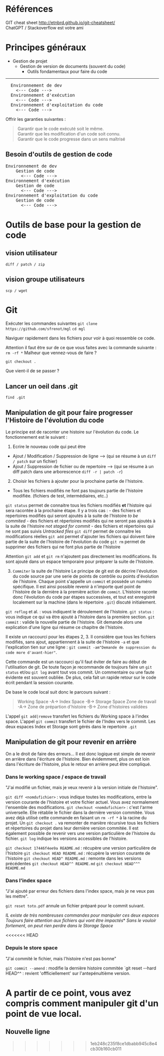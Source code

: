# Références
GIT cheat sheet http://etnbrd.github.io/git-cheatsheet/  
ChatGPT / Stackoverflow est votre ami


# Principes généraux
- Gestion de projet  
  - Gestion de version de documents (souvent du code)  
    - Outils fondamentaux pour faire du code
-----
<pre>
  Environnement de dev
    <--- Code --->
  Environnement d'exécution  
    <--- Code --->
  Environnement d'exploitation du code   
    <--- Code --->
</pre>

Offrir les garanties suivantes :
> Garantir que le code exécuté soit le même.  
>   Garantir que les modification d'un code soit connu.  
>     Garantir que le code progresse dans un sens maîtrisé  

Besoin d'outils de gestion de code
----
<pre>
Environnement de dev  
    Gestion de code
      <--- Code --->
Environnement d'exécution  
    Gestion de code
      <--- Code --->
Environnement d'exploitation du code   
    Gestion de code
      <--- Code --->
</pre>

# Outils de base pour la gestion de code
## vision utilisateur
```diff / patch / zip```

## vision groupe utilisateurs
```scp / wget```

# Git
Exécuter les commandes suivantes
`git clone https://github.com/sfrenot/mgl` 
`cd mgl`

Naviguer rapidement dans les fichiers pour voir à quoi ressemble ce code.  

Attention il faut être sur de ce que vous faites avec la commande suivante : 
`rm -rf *`
Malheur que vennez-vous de faire ?

`git checkout .`

Que vient-il de se passer ?

## Lancer un oeil dans .git
`find .git`


## Manipulation de git pour faire progresser l'Histoire de l'évolution du code
Le principe est de raconter une histoire sur l'évolution du code. Le fonctionnement est le suivant : 
1. Ecrire le nouveau code qui peut être 
  - Ajout / Modification / Suppression de ligne --> (qui se résume à un `diff / patch` sur un fichier)
  - Ajout / Suppression de fichier ou de repertoire --> (qui se résume à un diff patch dans une arborescence `diff -r | patch -r`)

2. Choisir les fichiers à ajouter pour la prochaine partie de l'histoire. 
  - Tous les fichiers modifiés ne font pas toujours partie de l'histoire modifiée. (fichiers de test, intermédiaires, etc..)
  
  `git status` permet de connaitre tous les fichiers modifiés **et** l'histoire qui sera racontée à la prochaine étape. Il y a trois cas : 
     - des fichiers et repertoires modifiés qui seront ajoutés à la suite de l'histoire *to be commited*
     - des fichiers et répertoires modifiés qui ne seront pas ajoutés à la suite de l'histoire *not staged for commit*
     - des fichiers et répertoires qui ne sont pas suivis *Untracked files*
  `git diff` permet de connaitre les modifications réelles
  `git add` permet d'ajouter les fichiers qui doivent faire partie de la suite de l'histoire de l'évolution du code
  `git rm` permet de supprimer des fichiers qui ne font plus partie de l'histoire

  Attention `git add` et `git rm` n'ajoutent pas directement les modifications. Ils sont ajouté dans un espace temporaire pour préparer la suite de l'histoire. 

3. `Commiter` la suite de l'histoire
Le principe de git est de décrire l'évolution du code source par une serie de points de contrôle ou points d'évolution de l'histoire. Chaque point s'appelle un `commit` et possède un numéro spécifique. Il est ainsi possible revenir à n'importe quel point de l'histoire de la dernière à la première action de `commit`. L'histoire raconte donc l'évolution du code par étapes successives, et tout est enregistré localement sur la machine (dans le répertoire `.git`) discuté initialement. 

`git reflog` et al. : vous indiquent le déroulement de l'histoire.
`git status` : vous indique ce qui va être ajouté à l'histoire dans la première section.
`git commit` : valide la nouvelle partie de l'histoire. Git demande alors une explication d'une ligne qui résume ce chapitre de l'histoire.

Il existe un raccourci pour les étapes 2, 3. Il considère que tous les fichiers modifiés, sans ajout, appartiennent à la suite de l'histoire `-a` et que l'explication tien sur une ligne :
`git commit -am"Demande de suppression du code more d'avant-hier"`.

Cette commande est un raccourci qu'il faut éviter de faire au début de l'utilisation de git. De toute façon je recommande de toujours faire un `git status` et/ou `git log` avant tout vos commit. Un commentaire ou une faute évidente est souvent oubliée. De plus, cela fait un rapide retour sur le code écrit pendant la session courante. 

De base le code local suit donc le parcours suivant : 
>Working Space   -A->         Index Space           -B-> Storage Space
>Zone de travail -A-> Zone de prépartion d'histoire -B-> Zone d'histoires validées

L'appel `git add|remove` transfert les fichiers du Working space à l'index space. L'appel `git commit` transfert le fichier de l'Index vers le commit. Les deux espaces Index et Storage sont gérés dans le repertoire `.git`

## Manipulation de git pour revenir en arrière
On a le droit de faire des erreurs... Il est donc logique est simple de revenir en arrière dans l'écriture de l'histoire. Bien évidemment, plus on est loin dans l'écriture de l'histoire, plus le retour en arrière peut être compliqué. 

### Dans le working space / espace de travail
"J'ai modifié un fichier, mais je veux revenir à la version initiale de l'histoire". 

`git diff <nomdufichier>` : vous indique toutes les modifications, entre la version courante de l'histoire et votre fichier actuel. Vous avez normalement l'ensemble des modifications. 
`git checkout <nomdufichier>` : c'est l'arme universelle. Elle rétablie le fichier dans la dernière version commitée. Vous avez déjà utilisé cette commande en faisant un `rm -rf *` à la racine du projet. Un `git checkout .` va remonter de manière récursive tous les fichiers et répertoires du projet dans leur dernière version commitée. Il est également possible de revenir vers une version particulière de l'histoire du fichier. `git log` indique les versions accessibles de l'histoire.

`git checkout 17446f4ee9a README.md` : récupère une version particulière de l'histoire
`git checkout HEAD README.md` : récupère la version courante de l'histoire
`git checkout HEAD^ README.md` : remonte dans les versions précédentes
`git checkout HEAD^^ README.md`
`git checkout HEAD^^^ README.md`

### Dans l'index space  
"J'ai ajouté par erreur des fichiers dans l'index space, mais je ne veux pas les mettre". 

`git reset toto.pdf` annule un fichier préparé pour le commit suivant. 

*IL existe de très nombreuses commandes pour manipuler ces deux espaces* 
*Toujours faire attention aux fichiers qui vont être impactés**
*Sans le vouloir fortement, on peut rien perdre dans le Storage Space*

<<<<<<< HEAD

### Depuis le store space
"J'ai commité le fichier, mais l'histoire n'est pas bonne"

`git commit --amend` : modifie la dernière histoire commitée
`git reset --hard HEAD^^ : revient 'offficiellement' sur l'antepénultième version. 

A partir de ce point, vous avez compris comment manipuler git d'un point de vue local. 
=======
## Nouvelle ligne
>>>>>>> 1eb248c235f8ce1dbabb945c8e4cb30b160cb011

